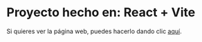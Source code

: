 # Proyecto hecho en: React + Vite

Si quieres ver la página web, puedes hacerlo dando clic [aquí](https://devmetrio-nasa-api.netlify.app/).

